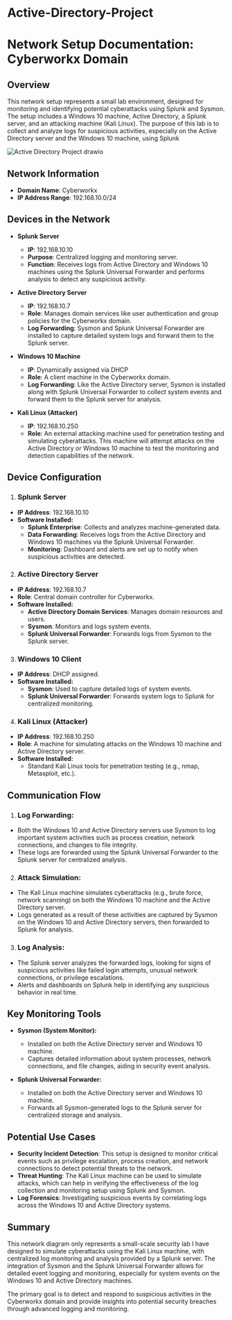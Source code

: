 # Active-Directory-Project

# Network Setup Documentation: Cyberworkx Domain

## Overview

This network setup represents a small lab environment, designed for monitoring and identifying potential cyberattacks using Splunk and Sysmon. The setup includes a Windows 10 machine, Active Directory, a Splunk server, and an attacking machine (Kali Linux). The purpose of this lab is to collect and analyze logs for suspicious activities, especially on the Active Directory server and the Windows 10 machine, using Splunk

![Active Directory Project drawio](https://github.com/user-attachments/assets/d6d7169a-d425-45eb-af68-f0ed3daf34af)

## Network Information
- **Domain Name**: Cyberworkx
- **IP Address Range**: 192.168.10.0/24

## Devices in the Network
- **Splunk Server**
  - **IP**: 192.168.10.10
  - **Purpose**: Centralized logging and monitoring server.
  - **Function**: Receives logs from Active Directory and Windows 10 machines using the Splunk Universal Forwarder and performs analysis to detect any suspicious activity.
    
- **Active Directory Server**
  - **IP**: 192.168.10.7
  - **Role**: Manages domain services like user authentication and group policies for the Cyberworkx domain.
  - **Log Forwarding**: Sysmon and Splunk Universal Forwarder are installed to capture detailed system logs and forward them to the Splunk server.
    
- **Windows 10 Machine**
  - **IP**: Dynamically assigned via DHCP
  - **Role**: A client machine in the Cyberworkx domain.
  - **Log Forwarding**: Like the Active Directory server, Sysmon is installed along with Splunk Universal Forwarder to collect system events and forward them to the Splunk server for analysis.
    
- **Kali Linux (Attacker)**
  - **IP**: 192.168.10.250
  - **Role**: An external attacking machine used for penetration testing and simulating cyberattacks. This machine will attempt attacks on the Active Directory or Windows 10 machine to test the monitoring and detection capabilities of the network.


## Device Configuration
1. ### Splunk Server
 - **IP Address**: 192.168.10.10
 - **Software Installed:**
   - **Splunk Enterprise**: Collects and analyzes machine-generated data.
   - **Data Forwarding**: Receives logs from the Active Directory and Windows 10 machines via the Splunk Universal Forwarder.
   - **Monitoring**: Dashboard and alerts are set up to notify when suspicious activities are detected.
     
2. ### Active Directory Server
  - **IP Address**: 192.168.10.7
  - **Role**: Central domain controller for Cyberworkx.
  - **Software Installed:**
    - **Active Directory Domain Services**: Manages domain resources and users.
    - **Sysmon**: Monitors and logs system events.
    - **Splunk Universal Forwarder**: Forwards logs from Sysmon to the Splunk server.
      
3. ### Windows 10 Client
  - **IP Address**: DHCP assigned.
  - **Software Installed:**
    - **Sysmon**: Used to capture detailed logs of system events. 
    - **Splunk Universal Forwarder**: Forwards system logs to Splunk for centralized monitoring.
      
4. ### Kali Linux (Attacker)
  - **IP Address**: 192.168.10.250
  - **Role**: A machine for simulating attacks on the Windows 10 machine and Active Directory server.
  - **Software Installed:**
    - Standard Kali Linux tools for penetration testing (e.g., nmap, Metasploit, etc.).

## Communication Flow
1. ### Log Forwarding:
  - Both the Windows 10 and Active Directory servers use Sysmon to log important system activities such as process creation, network connections, and changes to file integrity.
  - These logs are forwarded using the Splunk Universal Forwarder to the Splunk server for centralized analysis.

2. ### Attack Simulation:
 - The Kali Linux machine simulates cyberattacks (e.g., brute force, network scanning) on both the Windows 10 machine and the Active Directory server.
 - Logs generated as a result of these activities are captured by Sysmon on the Windows 10 and Active Directory servers, then forwarded to Splunk for analysis.

3. ### Log Analysis:
  - The Splunk server analyzes the forwarded logs, looking for signs of suspicious activities like failed login attempts, unusual network connections, or privilege escalations.
  - Alerts and dashboards on Splunk help in identifying any suspicious behavior in real time.


## Key Monitoring Tools
  - **Sysmon (System Monitor):**
    - Installed on both the Active Directory server and Windows 10 machine.
    - Captures detailed information about system processes, network connections, and file changes, aiding in security event analysis.

  - **Splunk Universal Forwarder:**
    - Installed on both the Active Directory server and Windows 10 machine.
    - Forwards all Sysmon-generated logs to the Splunk server for centralized storage and analysis.


## Potential Use Cases
  - **Security Incident Detection**: This setup is designed to monitor critical events such as privilege escalation, process creation, and network connections to detect potential threats to the network.
  - **Threat Hunting**: The Kali Linux machine can be used to simulate attacks, which can help in verifying the effectiveness of the log collection and monitoring setup using Splunk and Sysmon.
  - **Log Forensics**: Investigating suspicious events by correlating logs across the Windows 10 and Active Directory systems.


## Summary
This network diagram only represents a small-scale security lab I have designed to simulate cyberattacks using the Kali Linux machine, with centralized log monitoring and analysis provided by a Splunk server. The integration of Sysmon and the Splunk Universal Forwarder allows for detailed event logging and monitoring, especially for system events on the Windows 10 and Active Directory machines.

The primary goal is to detect and respond to suspicious activities in the Cyberworkx domain and provide insights into potential security breaches through advanced logging and monitoring.
